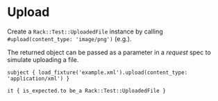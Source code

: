 # Upload

Create a `Rack::Test::UploadedFile` instance by calling `#upload(content_type: 'image/png')` (e.g.).

The returned object can be passed as a parameter in a _request_ spec to simulate uploading a file.

```rspec
subject { load_fixture('example.xml').upload(content_type: 'application/xml') }

it { is_expected.to be_a Rack::Test::UploadedFile }
```
